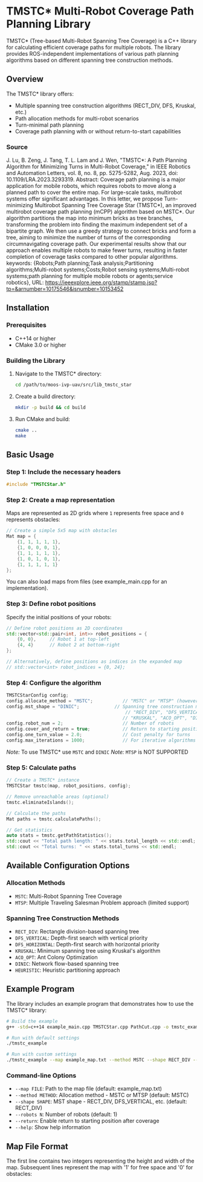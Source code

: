 # TMSTC\* Multi-Robot Coverage Path Planning Library

TMSTC\* (Tree-based Multi-Robot Spanning Tree Coverage) is a C++ library for calculating efficient coverage paths for multiple robots. The library provides ROS-independent implementations of various path planning algorithms based on different spanning tree construction methods.

## Overview

The TMSTC\* library offers:

- Multiple spanning tree construction algorithms (RECT_DIV, DFS, Kruskal, etc.)
- Path allocation methods for multi-robot scenarios
- Turn-minimal path planning
- Coverage path planning with or without return-to-start capabilities

### Source

J. Lu, B. Zeng, J. Tang, T. L. Lam and J. Wen, "TMSTC*: A Path Planning Algorithm for Minimizing Turns in Multi-Robot Coverage," in IEEE Robotics and Automation Letters, vol. 8, no. 8, pp. 5275-5282, Aug. 2023, doi: 10.1109/LRA.2023.3293319. Abstract: Coverage path planning is a major application for mobile robots, which requires robots to move along a planned path to cover the entire map. For large-scale tasks, multirobot systems offer significant advantages. In this letter, we propose Turn-minimizing Multirobot Spanning Tree Coverage Star (TMSTC*), an improved multirobot coverage path planning (mCPP) algorithm based on MSTC\*. Our algorithm partitions the map into minimum bricks as tree branches, transforming the problem into finding the maximum independent set of a bipartite graph. We then use a greedy strategy to connect bricks and form a tree, aiming to minimize the number of turns of the corresponding circumnavigating coverage path. Our experimental results show that our approach enables multiple robots to make fewer turns, resulting in faster completion of coverage tasks compared to other popular algorithms. keywords: {Robots;Path planning;Task analysis;Partitioning algorithms;Multi-robot systems;Costs;Robot sensing systems;Multi-robot systems;path planning for multiple mobile robots or agents;service robotics}, URL: https://ieeexplore.ieee.org/stamp/stamp.jsp?tp=&arnumber=10175546&isnumber=10153452

## Installation

### Prerequisites

- C++14 or higher
- CMake 3.0 or higher

### Building the Library

1. Navigate to the TMSTC\* directory:

   ```bash
   cd /path/to/moos-ivp-uav/src/lib_tmstc_star
   ```

2. Create a build directory:

   ```bash
   mkdir -p build && cd build
   ```

3. Run CMake and build:
   ```bash
   cmake ..
   make
   ```

## Basic Usage

### Step 1: Include the necessary headers

```cpp
#include "TMSTCStar.h"
```

### Step 2: Create a map representation

Maps are represented as 2D grids where `1` represents free space and `0` represents obstacles:

```cpp
// Create a simple 5x5 map with obstacles
Mat map = {
    {1, 1, 1, 1, 1},
    {1, 0, 0, 0, 1},
    {1, 1, 1, 1, 1},
    {1, 0, 1, 0, 1},
    {1, 1, 1, 1, 1}
};
```

You can also load maps from files (see example_main.cpp for an implementation).

### Step 3: Define robot positions

Specify the initial positions of your robots:

```cpp
// Define robot positions as 2D coordinates
std::vector<std::pair<int, int>> robot_positions = {
    {0, 0},     // Robot 1 at top-left
    {4, 4}      // Robot 2 at bottom-right
};

// Alternatively, define positions as indices in the expanded map
// std::vector<int> robot_indices = {0, 24};
```

### Step 4: Configure the algorithm

```cpp
TMSTCStarConfig config;
config.allocate_method = "MSTC";           // "MSTC" or "MTSP" (however not included!!)
config.mst_shape = "DINIC";             // Spanning tree construction method
                                            // "RECT_DIV", "DFS_VERTICAL", "DFS_HORIZONTAL",
                                           // "KRUSKAL", "ACO_OPT", "DINIC", "HEURISTIC"
config.robot_num = 2;                      // Number of robots
config.cover_and_return = true;            // Return to starting positions
config.one_turn_value = 2.0;               // Cost penalty for turns
config.max_iterations = 1000;              // For iterative algorithms
```

_Note:_ To use TMSTC\* use `MSTC` and `DINIC`
_Note:_ `MTSP` is NOT SUPPORTED

### Step 5: Calculate paths

```cpp
// Create a TMSTC* instance
TMSTCStar tmstc(map, robot_positions, config);

// Remove unreachable areas (optional)
tmstc.eliminateIslands();

// Calculate the paths
Mat paths = tmstc.calculatePaths();

// Get statistics
auto stats = tmstc.getPathStatistics();
std::cout << "Total path length: " << stats.total_length << std::endl;
std::cout << "Total turns: " << stats.total_turns << std::endl;
```

## Available Configuration Options

### Allocation Methods

- `MSTC`: Multi-Robot Spanning Tree Coverage
- `MTSP`: Multiple Traveling Salesman Problem approach (limited support)

### Spanning Tree Construction Methods

- `RECT_DIV`: Rectangle division-based spanning tree
- `DFS_VERTICAL`: Depth-first search with vertical priority
- `DFS_HORIZONTAL`: Depth-first search with horizontal priority
- `KRUSKAL`: Minimum spanning tree using Kruskal's algorithm
- `ACO_OPT`: Ant Colony Optimization
- `DINIC`: Network flow-based spanning tree
- `HEURISTIC`: Heuristic partitioning approach

## Example Program

The library includes an example program that demonstrates how to use the TMSTC\* library:

```bash
# Build the example
g++ -std=c++14 example_main.cpp TMSTCStar.cpp PathCut.cpp -o tmstc_example

# Run with default settings
./tmstc_example

# Run with custom settings
./tmstc_example --map example_map.txt --method MSTC --shape RECT_DIV --robots 3 --return
```

### Command-line Options

- `--map FILE`: Path to the map file (default: example_map.txt)
- `--method METHOD`: Allocation method - MSTC or MTSP (default: MSTC)
- `--shape SHAPE`: MST shape - RECT_DIV, DFS_VERTICAL, etc. (default: RECT_DIV)
- `--robots N`: Number of robots (default: 1)
- `--return`: Enable return to starting position after coverage
- `--help`: Show help information

## Map File Format

The first line contains two integers representing the height and width of the map.
Subsequent lines represent the map with '1' for free space and '0' for obstacles:

